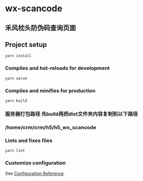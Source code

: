 
# wx-scancode 
## 禾风枕头防伪码查询页面

## Project setup
```
yarn install
```

### Compiles and hot-reloads for development
```
yarn serve
```

### Compiles and minifies for production
```
yarn build
```
### 服务器打包路径 先build再把dist文件夹内容复制到以下路径
### /home/crm/crm/h5/h5_wx_scancode

### Lints and fixes files
```
yarn lint
```

### Customize configuration
See [Configuration Reference](https://cli.vuejs.org/config/).
